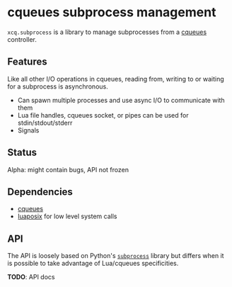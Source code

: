 # cqueues subprocess management

`xcq.subprocess` is a library to manage subprocesses from a [cqueues][cq]
controller.

Features
--------

Like all other I/O operations in cqueues, reading from, writing to or waiting
for a subprocess is asynchronous.

* Can spawn multiple processes and use async I/O to communicate with them
* Lua file handles, cqueues socket, or pipes can be used for stdin/stdout/stderr
* Signals

Status
------

Alpha: might contain bugs, API not frozen

Dependencies
------------

* [cqueues][cq]
* [luaposix][luaposix] for low level system calls

API
---

The API is loosely based on Python's [`subprocess`][py] library but differs
when it is possible to take advantage of Lua/cqueues specificities.

**TODO**: API docs

[cq]: http://25thandclement.com/~william/projects/cqueues.html
[py]: https://docs.python.org/3/library/subprocess.html
[luaposix]: https://github.com/luaposix/luaposix


